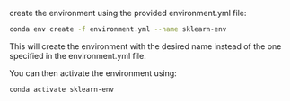 create the environment using the provided environment.yml file:

```bash
conda env create -f environment.yml --name sklearn-env
```

This will create the environment with the desired name instead of the one specified in the environment.yml file.

You can then activate the environment using:
```bash
conda activate sklearn-env
```